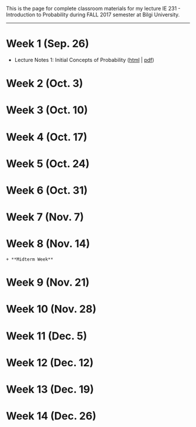 This is the page for complete classroom materials for my lecture IE 231 - Introduction to Probability during FALL 2017 semester at Bilgi University.

-----

# Week 1 (Sep. 26)

+ Lecture Notes 1: Initial Concepts of Probability ([html](files/Lecture_01.html) \| [pdf](files/Lecture_01.pdf))

# Week 2 (Oct. 3)

# Week 3 (Oct. 10)

# Week 4 (Oct. 17)

# Week 5 (Oct. 24)

# Week 6 (Oct. 31)

# Week 7 (Nov. 7)

# Week 8 (Nov. 14)

    + **Midterm Week**

# Week 9 (Nov. 21)

# Week 10 (Nov. 28)

# Week 11 (Dec. 5)

# Week 12 (Dec. 12)

# Week 13 (Dec. 19)

# Week 14 (Dec. 26)
